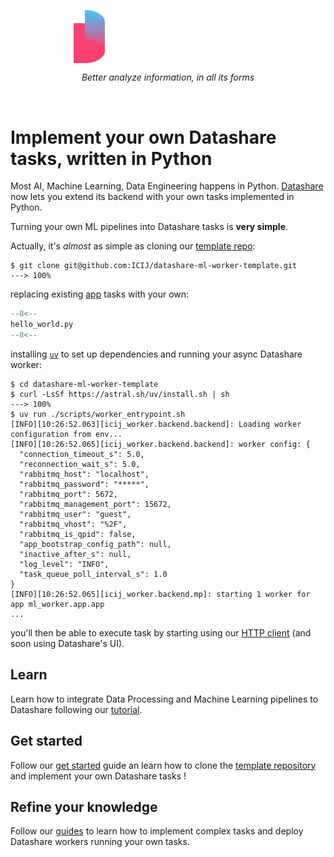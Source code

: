 <style>
.md-content .md-typeset h1
</style>

<p align="center">
  <a href="https://datashare.icij.org/">
    <img align="center" src="assets/datashare-logo.svg" alt="Datashare" style="max-width: 60%">
  </a>
</p>
<p align="center">
    <em>Better analyze information, in all its forms</em>
</p>
<br/>

# Implement **your own Datashare tasks**, written in Python

Most AI, Machine Learning, Data Engineering happens in Python.
[Datashare](https://icij.gitbook.io/datashare) now lets you extend its backend with your own tasks implemented in Python.

Turning your own ML pipelines into Datashare tasks is **very simple**.

Actually, it's *almost* as simple as cloning our [template repo](https://github.com/ICIJ/datashare-ml-worker-template):

<!-- termynal -->
```
$ git clone git@github.com:ICIJ/datashare-ml-worker-template.git
---> 100%
```

replacing existing [app](https://github.com/ICIJ/datashare-ml-worker-template/blob/main/ml_worker/app.py) tasks with your own:   
```python
--8<--
hello_world.py
--8<--
```

installing [`uv`](https://docs.astral.sh/uv/) to set up dependencies and running your async Datashare worker:
<!-- termynal -->
```
$ cd datashare-ml-worker-template
$ curl -LsSf https://astral.sh/uv/install.sh | sh
---> 100%
$ uv run ./scripts/worker_entrypoint.sh
[INFO][10:26:52.063][icij_worker.backend.backend]: Loading worker configuration from env...
[INFO][10:26:52.065][icij_worker.backend.backend]: worker config: {
  "connection_timeout_s": 5.0,
  "reconnection_wait_s": 5.0,
  "rabbitmq_host": "localhost",
  "rabbitmq_password": "*****",
  "rabbitmq_port": 5672,
  "rabbitmq_management_port": 15672,
  "rabbitmq_user": "guest",
  "rabbitmq_vhost": "%2F",
  "rabbitmq_is_qpid": false,
  "app_bootstrap_config_path": null,
  "inactive_after_s": null,
  "log_level": "INFO",
  "task_queue_poll_interval_s": 1.0
}
[INFO][10:26:52.065][icij_worker.backend.mp]: starting 1 worker for app ml_worker.app.app
... 
```
you'll then be able to execute task by starting using our [HTTP client]() (and soon using Datashare's UI).    

[//]: # (TODO: add a link to the HTTP task creation guide)

## **Learn**

Learn how to integrate Data Processing and Machine Learning pipelines to Datashare following our [tutorial](./learn/tasks.md). 

## **Get started**

Follow our [get started](get-started/index.md) guide an learn how to clone the [template repository](https://github.com/ICIJ/datashare-ml-worker-template) and implement your own Datashare tasks !

## **Refine your knowledge**
 
Follow our [guides](guides/index.md) to learn how to implement complex tasks and deploy Datashare workers running your own tasks.
